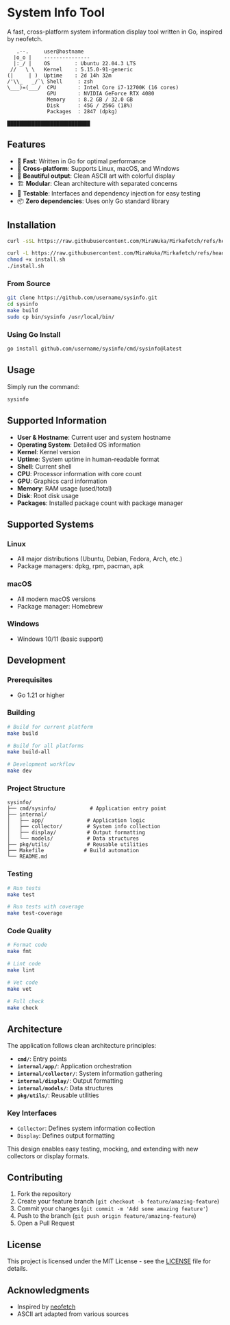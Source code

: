 # System Info Tool

A fast, cross-platform system information display tool written in Go, inspired by neofetch.

```
   .--.     user@hostname
  |o_o |    ---------------
  |:_/ |    OS        : Ubuntu 22.04.3 LTS
 //   \ \   Kernel    : 5.15.0-91-generic
(|     | )  Uptime    : 2d 14h 32m
/'\\_   _/`\ Shell     : zsh
\___)=(___/  CPU       : Intel Core i7-12700K (16 cores)
             GPU       : NVIDIA GeForce RTX 4080
             Memory    : 8.2 GB / 32.0 GB
             Disk      : 45G / 256G (18%)
             Packages  : 2847 (dpkg)

███████████████████████████
```

## Features

- 🚀 **Fast**: Written in Go for optimal performance
- 🔄 **Cross-platform**: Supports Linux, macOS, and Windows
- 🎨 **Beautiful output**: Clean ASCII art with colorful display
- 🏗️ **Modular**: Clean architecture with separated concerns
- 🧪 **Testable**: Interfaces and dependency injection for easy testing
- 📦 **Zero dependencies**: Uses only Go standard library

## Installation

```bash
curl -sSL https://raw.githubusercontent.com/MiraWuka/Mirkafetch/refs/heads/main/install.sh | bash
```

```bash
curl -L https://raw.githubusercontent.com/MiraWuka/Mirkafetch/refs/heads/main/install.sh -o install.sh
chmod +x install.sh
./install.sh
```



### From Source

```bash
git clone https://github.com/username/sysinfo.git
cd sysinfo
make build
sudo cp bin/sysinfo /usr/local/bin/
```

### Using Go Install

```bash
go install github.com/username/sysinfo/cmd/sysinfo@latest
```

## Usage

Simply run the command:

```bash
sysinfo
```

## Supported Information

- **User & Hostname**: Current user and system hostname
- **Operating System**: Detailed OS information
- **Kernel**: Kernel version
- **Uptime**: System uptime in human-readable format
- **Shell**: Current shell
- **CPU**: Processor information with core count
- **GPU**: Graphics card information
- **Memory**: RAM usage (used/total)
- **Disk**: Root disk usage
- **Packages**: Installed package count with package manager

## Supported Systems

### Linux
- All major distributions (Ubuntu, Debian, Fedora, Arch, etc.)
- Package managers: dpkg, rpm, pacman, apk

### macOS
- All modern macOS versions
- Package manager: Homebrew

### Windows
- Windows 10/11 (basic support)

## Development

### Prerequisites

- Go 1.21 or higher

### Building

```bash
# Build for current platform
make build

# Build for all platforms
make build-all

# Development workflow
make dev
```

### Project Structure

```
sysinfo/
├── cmd/sysinfo/           # Application entry point
├── internal/
│   ├── app/              # Application logic
│   ├── collector/        # System info collection
│   ├── display/          # Output formatting
│   └── models/           # Data structures
├── pkg/utils/            # Reusable utilities
├── Makefile             # Build automation
└── README.md
```

### Testing

```bash
# Run tests
make test

# Run tests with coverage
make test-coverage
```

### Code Quality

```bash
# Format code
make fmt

# Lint code  
make lint

# Vet code
make vet

# Full check
make check
```

## Architecture

The application follows clean architecture principles:

- **`cmd/`**: Entry points
- **`internal/app/`**: Application orchestration
- **`internal/collector/`**: System information gathering
- **`internal/display/`**: Output formatting
- **`internal/models/`**: Data structures
- **`pkg/utils/`**: Reusable utilities

### Key Interfaces

- `Collector`: Defines system information collection
- `Display`: Defines output formatting

This design enables easy testing, mocking, and extending with new collectors or display formats.

## Contributing

1. Fork the repository
2. Create your feature branch (`git checkout -b feature/amazing-feature`)
3. Commit your changes (`git commit -m 'Add some amazing feature'`)
4. Push to the branch (`git push origin feature/amazing-feature`)
5. Open a Pull Request

## License

This project is licensed under the MIT License - see the [LICENSE](LICENSE) file for details.

## Acknowledgments

- Inspired by [neofetch](https://github.com/dylanaraps/neofetch)
- ASCII art adapted from various sources